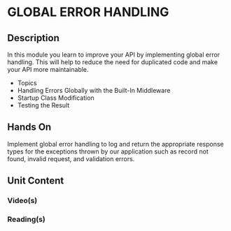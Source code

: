 # GLOBAL ERROR HANDLING
## Description
In this module you learn to improve your API by implementing global error handling.  This will help to reduce the need for duplicated code and make your API more maintainable.
- Topics
- Handling Errors Globally with the Built-In Middleware
- Startup Class Modification
- Testing the Result
## Hands On
Implement global error handling to log and return the appropriate response types for the exceptions thrown by our application such as record not found, invalid request, and validation errors.
## Unit Content
### Video(s)
### Reading(s)